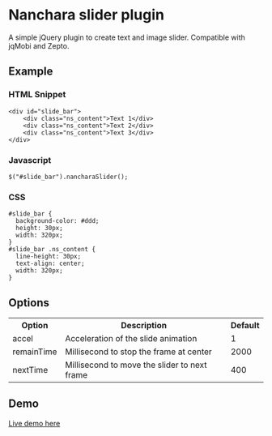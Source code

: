 Nanchara slider plugin
=================

A simple jQuery plugin to create text and image slider. Compatible with jqMobi and Zepto.

Example
---------------------

### HTML Snippet ######

    <div id="slide_bar">
        <div class="ns_content">Text 1</div>
        <div class="ns_content">Text 2</div>
        <div class="ns_content">Text 3</div>
    </div>

### Javascript ######

    $("#slide_bar").nancharaSlider();

### CSS ######

    #slide_bar {
      background-color: #ddd;
      height: 30px;
      width: 320px;
    }
    #slide_bar .ns_content {
      line-height: 30px;
      text-align: center;
      width: 320px;
    }

Options
---------------------

<table>
  <tr>
    <th>Option</th><th>Description</th><th>Default</th>
  </tr>
  <tr>
    <td>accel</td><td>Acceleration of the slide animation</td><td>1</td>
  </tr>
  <tr>
    <td>remainTime</td><td>Millisecond to stop the frame at center</td><td>2000</td>
  </tr>
  <tr>
    <td>nextTime</td><td>Millisecond to move the slider to next frame</td><td>400</td>
  </tr>
</table>

Demo
---------------------
[Live demo here](http://cctiger36.github.io/nanchara-slider)
